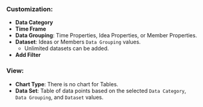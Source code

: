 ### Customization:
* **Data Category**
* **Time Frame**
* **Data Grouping**: Time Properties, Idea Properties, or Member Properties.
* **Dataset**: Ideas or Members `Data Grouping` values.
  - Unlimited datasets can be added.
* **Add Filter**

### View:
* **Chart Type**: There is no chart for Tables.
* **Data Set**: Table of data points based on the selected `Data Category`, `Data Grouping`, and `Dataset` values.